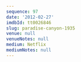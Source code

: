 ```yaml
---
sequence: 97
date: '2012-02-27'
imdbId: tt0026846
slug: paradise-canyon-1935
venue: null
venueNotes: null
medium: Netflix
mediumNotes: null
---
```


